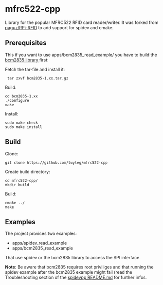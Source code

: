 # mfrc522-cpp

Library for the popular MFRC522 RFID card reader/writer. It was forked from [paguz/RPi-RFID](https://github.com/paguz/RPi-RFID) to add support for spidev and cmake.

## Prerequisites

This if you want to use apps/bcm2835_read_example/ you have to build the [bcm2835 library ](http://www.airspayce.com/mikem/bcm2835/bcm2835-1.50.tar.gz) first:

Fetch the tar-file and install it:

	 tar zxvf bcm2835-1.xx.tar.gz

Build:
  
 	cd bcm2835-1.xx
	./configure
	make

Install:
	
	sudo make check
	sudo make install


## Build

Clone:

	git clone https://github.com/twyleg/mfrc522-cpp
	
Create build directory:

	cd mfrc522-cpp/
	mkdir build
	
Build:

	cmake ../
	make

## Examples

The project provices two examples:

- apps/spidev_read_example
- apps/bcm2835_read_example

That use spidev or the bcm2835 library to access the SPI interface.

**Note:** Be aware that bcm2835 requires root priviliges and that running the spidev example after the bcm2835 example might fail (read the Troubleshooting section of the [spidevpp README.md](https://github.com/twyleg/spidevpp/blob/master/README.md) for further infos.

